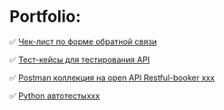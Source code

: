 # Portfolio:

:white_check_mark: 
[Чек-лист по форме обратной связи](https://docs.google.com/spreadsheets/d/1QG0lf8WM9mnF7CV09_HElmDv77VGCst-gLhFgD1g2SA/edit?usp=sharing)

:white_check_mark: 
[Тест-кейсы для тестирования API](https://docs.google.com/spreadsheets/d/1mA3s6ae2FhzkQPbw3udN25MlUTurFGqLeMemdiuKFWM/edit?usp=sharing)

:white_check_mark: 
[Postman коллекция на open API Restful-booker xxx](https://docs.google.com/spreadsheets/d/1QG0lf8WM9mnF7CV09_HElmDv77VGCst-gLhFgD1g2SA/edit?usp=sharing)

:white_check_mark: 
[Python автотестыxxx](https://docs.google.com/spreadsheets/d/1QG0lf8WM9mnF7CV09_HElmDv77VGCst-gLhFgD1g2SA/edit?usp=sharing)





<!--
**keito19/keito19** is a ✨ _special_ ✨ repository because its `README.md` (this file) appears on your GitHub profile.

Here are some ideas to get you started:

- 🔭 I’m currently working on ...
- 🌱 I’m currently learning ...
- 👯 I’m looking to collaborate on ...
- 🤔 I’m looking for help with ...
- 💬 Ask me about ...
- 📫 How to reach me: ...
- 😄 Pronouns: ...
- ⚡ Fun fact: ...
-->
